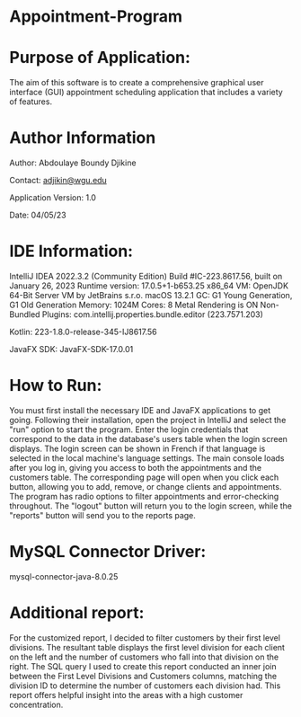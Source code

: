 # Appointment-Program

# Purpose of Application:

The aim of this software is to create a comprehensive graphical user interface (GUI) appointment scheduling application that includes a variety of features.

# Author Information
Author: Abdoulaye Boundy Djikine

Contact: adjikin@wgu.edu

Application Version: 1.0

Date: 04/05/23

# IDE Information:

IntelliJ IDEA 2022.3.2 (Community Edition)
Build #IC-223.8617.56, built on January 26, 2023
Runtime version: 17.0.5+1-b653.25 x86_64
VM: OpenJDK 64-Bit Server VM by JetBrains s.r.o.
macOS 13.2.1
GC: G1 Young Generation, G1 Old Generation
Memory: 1024M
Cores: 8
Metal Rendering is ON
Non-Bundled Plugins:
com.intellij.properties.bundle.editor (223.7571.203)

Kotlin: 223-1.8.0-release-345-IJ8617.56

JavaFX SDK: JavaFX-SDK-17.0.01

# How to Run:
You must first install the necessary IDE and JavaFX applications to get going. 
Following their installation, open the project in IntelliJ and select the "run" option to start the program. 
Enter the login credentials that correspond to the data in the database's users table when the login screen displays.
The login screen can be shown in French if that language is selected in the local machine's language settings. 
The main console loads after you log in, giving you access to both the appointments and the customers table. 
The corresponding page will open when you click each button, allowing you to add, remove, or change clients and appointments. 
The program has radio options to filter appointments and error-checking throughout.
The "logout" button will return you to the login screen, while the "reports" button will send you to the reports page.

# MySQL Connector Driver: 
mysql-connector-java-8.0.25

# Additional report:
For the customized report, I decided to filter customers by their first level divisions.
The resultant table displays the first level division for each client on the left and the number of customers who fall into that division on the right.
The SQL query I used to create this report conducted an inner join between the First Level Divisions and Customers columns, matching the division ID to determine the number of customers each division had.
This report offers helpful insight into the areas with a high customer concentration.
